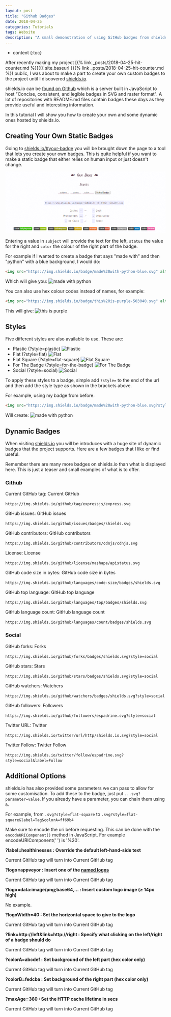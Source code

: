 ```yaml
---
layout: post
title: "Github Badges"
date: 2018-04-25
categories: Tutorials
tags: Website
description: "A small demonstration of using GitHub badges from shields.io and how to manipulate them. Basic badges are demonstrated that would be most used by people."
---
```


* content
{:toc}

After recently making my project [{% link _posts/2018-04-25-hit-counter.md %}]({{ site.baseurl }}{% link _posts/2018-04-25-hit-counter.md %}) public, I was about to make a part to create your own custom badges to the project until I discovered [shields.io](https://shields.io/).

shields.io can be [found on Github](https://github.com/badges/shields) which is a server built in JavaScript to host "Concise, consistent, and legible badges in SVG and raster format". A lot of repositories with README.md files contain badges these days as they provide useful and interesting information.

In this tutorial I will show you how to create your own and some dynamic ones hosted by shields.io.

## Creating Your Own Static Badges
Going to [shields.io/#your-badge](https://shields.io/#your-badge) you will be brought down the page to a tool that lets you create your own badges. This is quite helpful if you want to make a static badge that either relies on human input or just doesn't change.

![Create Your Own Badge](/images/github-badges/static.png)

Entering a value in ```subject``` will provide the text for the left, ```status``` the value for the right and ```color``` the colour of the right part of the badge.

For example if I wanted to create a badge that says "made with" and then "python" with a blue background, I would do:

```html
<img src="https://img.shields.io/badge/made%20with-python-blue.svg" alt="made with python">
```

Which will give you: <img src="https://img.shields.io/badge/made%20with-python-blue.svg" alt="made with python" style="margin-bottom: -5px">

You can also use hex colour codes instead of names, for example:

```html
<img src="https://img.shields.io/badge/this%20is-purple-503040.svg" alt="this is purple">
```

This will give: <img src="https://img.shields.io/badge/this%20is-purple-503040.svg" alt="this is purple" style="margin-bottom: -5px">

<!-- more -->

## Styles
Five different styles are also available to use. These are:
 - Plastic (?style=plastic) <img src="https://img.shields.io/badge/style-plastic-green.svg?longCache=true&style=plastic" alt="Plastic" style="margin-bottom: -5px">
 - Flat (?style=flat) <img src="https://img.shields.io/badge/style-flat-green.svg?longCache=true&style=flat" alt="Flat" style="margin-bottom: -5px">
 - Flat Square (?style=flat-square) <img src="https://img.shields.io/badge/style-flat--square-green.svg?longCache=true&style=flat-square" alt="Flat Square" style="margin-bottom: -5px">
 - For The Badge (?style=for-the-badge) <img src="https://img.shields.io/badge/style-for--the--badge-green.svg?longCache=true&style=for-the-badge" alt="For The Badge" style="margin-bottom: -8px">
 - Social (?style=social) <img src="https://img.shields.io/badge/style-social-green.svg?longCache=true&style=social" alt="Social" style="margin-bottom: -5px">

To apply these styles to a badge, simple add `?style=` to the end of the url and then add the style type as shown in the brackets above.

For example, using my badge from before:

```html
<img src="https://img.shields.io/badge/made%20with-python-blue.svg?style=flat-square" alt="made with python">
```

Will create: <img src="https://img.shields.io/badge/made%20with-python-blue.svg?style=flat-square" alt="made with python" style="margin-bottom: -5px">

## Dynamic Badges
When visiting [shields.io](https://shields.io/) you will be introduces with a huge site of dynamic badges that the project supports. Here are a few badges that I like or find useful.

Remember there are many more badges on shields.io than what is displayed here. This is just a teaser and small examples of what is to offer.

### Github

Current GitHub tag: <object type="image/svg+xml" data="https://img.shields.io/github/tag/expressjs/express.svg" style="margin-bottom: -5px">Current GitHub</object>

`https://img.shields.io/github/tag/expressjs/express.svg`

GitHub issues: <object type="image/svg+xml" data="https://img.shields.io/github/issues/badges/shields.svg" style="margin-bottom: -5px">GitHub issues</object>

`https://img.shields.io/github/issues/badges/shields.svg`

GitHub contributors: <object type="image/svg+xml" data="https://img.shields.io/github/contributors/cdnjs/cdnjs.svg" style="margin-bottom: -5px">GitHub contributors</object>

`https://img.shields.io/github/contributors/cdnjs/cdnjs.svg`

License: <object type="image/svg+xml" data="https://img.shields.io/github/license/mashape/apistatus.svg" style="margin-bottom: -5px">License</object>

`https://img.shields.io/github/license/mashape/apistatus.svg`

GitHub code size in bytes: <object type="image/svg+xml" data="https://img.shields.io/github/languages/code-size/badges/shields.svg" style="margin-bottom: -5px">GitHub code size in bytes</object>

`https://img.shields.io/github/languages/code-size/badges/shields.svg`

GitHub top language: <object type="image/svg+xml" data="https://img.shields.io/github/languages/top/badges/shields.svg" style="margin-bottom: -5px">GitHub top language</object>

`https://img.shields.io/github/languages/top/badges/shields.svg`

GitHub language count: <object type="image/svg+xml" data="https://img.shields.io/github/languages/count/badges/shields.svg" style="margin-bottom: -5px">GitHub language count</object>

`https://img.shields.io/github/languages/count/badges/shields.svg`

### Social

GitHub forks: <object type="image/svg+xml" data="https://img.shields.io/github/forks/badges/shields.svg?style=social" style="margin-bottom: -5px">Forks</object>

`https://img.shields.io/github/forks/badges/shields.svg?style=social`

GitHub stars: <object type="image/svg+xml" data="https://img.shields.io/github/stars/badges/shields.svg?style=social" style="margin-bottom: -5px">Stars</object>

`https://img.shields.io/github/stars/badges/shields.svg?style=social`

GitHub watchers: <object type="image/svg+xml" data="https://img.shields.io/github/watchers/badges/shields.svg?style=social" style="margin-bottom: -5px">Watchers</object>

`https://img.shields.io/github/watchers/badges/shields.svg?style=social`

GitHub followers: <object type="image/svg+xml" data="https://img.shields.io/github/followers/espadrine.svg?style=social" style="margin-bottom: -5px">Followers</object>

`https://img.shields.io/github/followers/espadrine.svg?style=social`

Twitter URL: <object type="image/svg+xml" data="https://img.shields.io/twitter/url/http/shields.io.svg?style=social" style="margin-bottom: -5px">Twitter</object>

`https://img.shields.io/twitter/url/http/shields.io.svg?style=social`

Twitter Follow: <object type="image/svg+xml" data="https://img.shields.io/twitter/follow/pytutorials.svg?style=social&label=Follow" style="margin-bottom: -5px">Twitter Follow</object>

`https://img.shields.io/twitter/follow/espadrine.svg?style=social&label=Follow`

## Additional Options
shields.io has also provided some parameters we can pass to allow for some customisation. To add these to the badge, just put `...svg?parameter=value`. If you already have a parameter, you can chain them using `&`.

For example, from `.svg?style=flat-square` to `.svg?style=flat-square&label=Tag&colorA=ff69b4`

Make sure to encode the uri before requesting. This can be done with the `encodeURIComponent()` method in JavaScript. For example encodeURIComponent(' ') is '%20'.

**?label=healthinesses : Override the default left-hand-side text**

<object type="image/svg+xml" data="https://img.shields.io/github/tag/expressjs/express.svg" style="margin-bottom: -5px">Current GitHub tag</object>  will turn into  <object type="image/svg+xml" data="https://img.shields.io/github/tag/expressjs/express.svg?label=healthinesses" style="margin-bottom: -5px">Current GitHub tag</object>

**?logo=appveyor : Insert one of the [named logos](https://github.com/badges/shields/tree/gh-pages/logo)**

<object type="image/svg+xml" data="https://img.shields.io/github/tag/expressjs/express.svg" style="margin-bottom: -5px">Current GitHub tag</object>  will turn into  <object type="image/svg+xml" data="https://img.shields.io/github/tag/expressjs/express.svg?logo=appveyor" style="margin-bottom: -5px">Current GitHub tag</object>

**?logo=data:image/png;base64,… : Insert custom logo image (≥ 14px high)**

No example.

**?logoWidth=40 : Set the horizontal space to give to the logo**

<object type="image/svg+xml" data="https://img.shields.io/github/tag/expressjs/express.svg" style="margin-bottom: -5px">Current GitHub tag</object>  will turn into  <object type="image/svg+xml" data="https://img.shields.io/github/tag/expressjs/express.svg?logoWidth=40" style="margin-bottom: -5px">Current GitHub tag</object>

**?link=http://left&link=http://right : Specify what clicking on the left/right of a badge should do**

<object type="image/svg+xml" data="https://img.shields.io/github/tag/expressjs/express.svg" style="margin-bottom: -5px">Current GitHub tag</object>  will turn into  <object type="image/svg+xml" data="https://img.shields.io/github/tag/expressjs/express.svg?link=http://www.example.com&link=http://www.google.com" style="margin-bottom: -5px">Current GitHub tag</object>

**?colorA=abcdef : Set background of the left part (hex color only)**

<object type="image/svg+xml" data="https://img.shields.io/github/tag/expressjs/express.svg" style="margin-bottom: -5px">Current GitHub tag</object>  will turn into  <object type="image/svg+xml" data="https://img.shields.io/github/tag/expressjs/express.svg?colorA=abcdef" style="margin-bottom: -5px">Current GitHub tag</object>

**?colorB=fedcba : Set background of the right part (hex color only)**

<object type="image/svg+xml" data="https://img.shields.io/github/tag/expressjs/express.svg" style="margin-bottom: -5px">Current GitHub tag</object>  will turn into  <object type="image/svg+xml" data="https://img.shields.io/github/tag/expressjs/express.svg?colorB=fedcba" style="margin-bottom: -5px">Current GitHub tag</object>

**?maxAge=360 : Set the HTTP cache lifetime in secs**

<object type="image/svg+xml" data="https://img.shields.io/github/tag/expressjs/express.svg" style="margin-bottom: -5px">Current GitHub tag</object>  will turn into  <object type="image/svg+xml" data="https://img.shields.io/github/tag/expressjs/express.svg?maxAge=360" style="margin-bottom: -5px">Current GitHub tag</object>

